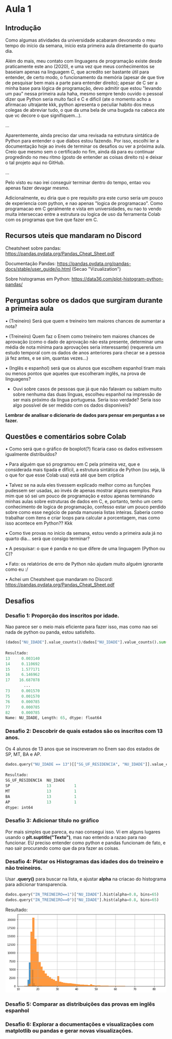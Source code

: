 # Aula 1

## Introdução 
Como algumas atividades da universidade acabaram devorando o meu tempo do início da semana, início esta primeira aula diretamente do quarto dia. 

Além do mais, meu contato com linguagens de programação existe desde praticamente este ano (2020), e uma vez que meus conhecimentos se baseiam apenas na linguagem C, que acredito ser bastante útil para entender, de certo modo, o funcionamento da memória (apesar de que tive de pesquisar bem mais a parte para entender direito); apesar de C ser a minha base para lógica de programação, devo admitir que estou "levando um pau" nessa primeira aula haha, mesmo sempre tendo ouvido o pessoal dizer que Python seria muito facil e C e dificil (ate o momento acho a afirmacao ultrajante kkk, python apresenta o peculiar habito dos meus colegas de abreviar tudo, o que da uma bela de uma bugada na cabeca ate que vc decore o que signifiquem...). 

...

Aparentemente, ainda preciso dar uma revisada na estrutura sintática de Python para entender o que diabos estou fazendo. Por isso, escolhi ler a documentação hoje ao invés de terminar os desafios ou ver a próxima aula. Creio que mesmo sem o certificado no fim, ainda dá para eu continuar progredindo no meu ritmo (gosto de entender as coisas direito rs) e deixar o tal projeto aqui no GitHub.

...

Pelo visto eu nao irei conseguir terminar dentro do tempo, entao vou apenas fazer devagar mesmo.

Adicionalmente, eu diria que o pre requisito pra este curso seria um pouco de experiencia com python, e nao apenas "logica de programacao". Como programacao em C geralmente e vista em universidades, eu nao to vendo muita interseccao entre a estrutura ou logica de uso da ferramenta Colab com os programas que tive que fazer em C. 

## Recursos uteis que mandaram no Discord
Cheatsheet sobre pandas: https://pandas.pydata.org/Pandas_Cheat_Sheet.pdf

Documentação Pandas: https://pandas.pydata.org/pandas-docs/stable/user_guide/io.html
(Secao "Vizualization") 

Sobre histogramas em Python: https://data36.com/plot-histogram-python-pandas/

## Perguntas sobre os dados que surgiram durante a primeira aula
•	(Treineiro) Será que quem e treineiro tem maiores chances de aumentar a nota?

•	(Treineiro) Quem faz o Enem como treineiro tem maiores chances de aprovação (como o dado de aprovação não esta presente, determinar uma média de nota mínima para aprovações seria interessante) (requereria um estudo temporal com os dados de anos anteriores para checar se a pessoa já fez antes, e se sim, quantas vezes...)

•	(Inglês e espanhol) será que os alunos que escolhem espanhol tiram mais ou menos pontos que aqueles que escolheram inglês, na prova de linguagens? 

* Ouvi sobre casos de pessoas que já que não falavam ou sabiam muito sobre nenhuma das duas línguas, escolheu espanhol na impressão de ser mais próximo da língua portuguesa. Seria isso verdade? Seria isso algo possível de ser medido com os dados disponíveis? 

**Lembrar de analisar o dicionario de dados para pensar em perguntas a se fazer.**

## Questões e comentários sobre Colab
•	Como será que o gráfico de boxplot(?) ficaria caso os dados estivessem igualmente distribuídos?

•	Para alguém que só programou em C pela primeira vez, que e considerada mais tipada e difícil, a estrutura sintática de Python (ou seja, lá o que for que esse Colab usa) está até que bem críptica

•	Talvez se na aula eles tivessem explicado melhor como as funções pudessem ser usadas, ao invés de apenas mostrar alguns exemplos. Para mim que só sei um pouco de programação e estou apenas terminando minhas aulas sobre estruturas de dados em C, e, portanto, tenho um certo conhecimento de logica de programação, confesso estar um pouco perdido sobre como esse negócio de panda manuseia listas inteiras. Saberia como trabalhar com itens e criar loops para calcular a porcentagem, mas como isso acontece em Python?? Kkk

•	Como tive provas no início da semana, estou vendo a primeira aula já no quarto dia... será que consigo terminar?

•	A pesquisar: o que é panda e no que difere de uma linguagem (Python ou C)?

•	Fato: os relatórios de erro de Python não ajudam muito alguém ignorante como eu :/

•	Achei um Cheatsheet que mandaram no Discord: https://pandas.pydata.org/Pandas_Cheat_Sheet.pdf

## Desafios
### Desafio 1: Proporção dos inscritos por idade.
Nao parece ser o meio mais eficiente para fazer isso, mas como nao sei nada de python ou panda, estou satisfeito.
```python
(dados["NU_IDADE"].value_counts()/dados["NU_IDADE"].value_counts().sum()*100).sort_index()

Resultado:
13     0.003140
14     0.110692
15     1.577171
16     6.146962
17    16.687078
        ...    
73     0.001570
75     0.001570
76     0.000785
77     0.000785
82     0.000785
Name: NU_IDADE, Length: 65, dtype: float64
```

### Desafio 2: Descobrir de quais estados são os inscritos com 13 anos.
Os 4 alunos de 13 anos que se inscreveram no Enem sao dos estados de SP, MT, BA e AP.

```python
dados.query("NU_IDADE == 13")[["SG_UF_RESIDENCIA", "NU_IDADE"]].value_counts()  

Resultado:
SG_UF_RESIDENCIA  NU_IDADE
SP                13          1
MT                13          1
BA                13          1
AP                13          1
dtype: int64
```

### Desafio 3: Adicionar título no gráfico
Por mais simples que pareca, eu nao consegui isso. Vi em alguns lugares usando o **plt.suptitle("Texto")**, mas nao entendo a razao para nao funcionar. EU preciso entender como python e pandas funcionam de fato, e nao sair procurando como que da pra fazer as coisas. 

### Desafio 4: Plotar os Histogramas das idades dos do treineiro e não treineiros.
Usar **.query()** para buscar na lista, e ajustar **alpha** na criacao do histograma para adicionar transparencia.
```python
dados.query("IN_TREINEIRO==1")["NU_IDADE"].hist(alpha=0.8, bins=65)
dados.query("IN_TREINEIRO==0")["NU_IDADE"].hist(alpha=0.8, bins=65)
```
Resultado: 
![Histograma de treineiros e nao-treineiros](HistogramaTreineiros.png)
### Desafio 5: Comparar as distribuições das provas em inglês espanhol
### Desafio 6: Explorar a documentações e visualizações com matplotlib ou pandas e gerar novas visualizações.
